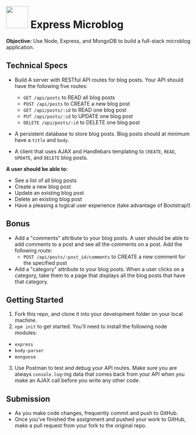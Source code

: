 # <img src="https://cloud.githubusercontent.com/assets/7833470/10899314/63829980-8188-11e5-8cdd-4ded5bcb6e36.png" height="60"> Express Microblog

**Objective:** Use Node, Express, and MongoDB to build a full-stack microblog application.

## Technical Specs

* Build A server with RESTful API routes for blog posts. Your API should have the following five routes:
  * `GET /api/posts` to READ all blog posts
  * `POST /api/posts` to CREATE a new blog post
  * `GET /api/posts/:id` to READ one blog post
  * `PUT /api/posts/:id` to UPDATE one blog post
  * `DELETE /api/posts/:id` to DELETE one blog post

* A persistent database to store blog posts. Blog posts should at minimum have a `title` and `body`.
* A client that uses AJAX and Handlebars templating to `CREATE`, `READ`, `UPDATE`, and `DELETE` blog posts.

**A user should be able to:**
  * See a list of all blog posts
  * Create a new blog post
  * Update an existing blog post
  * Delete an existing blog post
  * Have a pleasing a logical user experience (take advantage of Bootstrap!)

## Bonus

* Add a "comments" attribute to your blog posts.  A user should be able to add comments to a post and see all the comments on a post.  Add the following route:   
  * `POST /api/posts/:post_id/comments` to CREATE a new comment for the specified post   
* Add a "category" attribute to your blog posts. When a user clicks on a category, take them to a page that displays all the blog posts that have that category.  

## Getting Started

1. Fork this repo, and clone it into your development folder on your local machine.
2. `npm init` to get started. You'll need to install the following node modules:
  * `express`
  * `body-parser`
  * `mongoose`
3. Use Postman to test and debug your API routes. Make sure you are always `console.log`-ing data that comes back from your API when you make an AJAX call before you write any other code.

## Submission

* As you make code changes, frequently commit and push to GitHub.
* Once you've finished the assignment and pushed your work to GitHub, make a pull request from your fork to the original repo.
